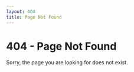 ```yaml
---
layout: 404
title: Page Not Found
---
```

<h1>404 - Page Not Found</h1>
<p>Sorry, the page you are looking for does not exist.</p>